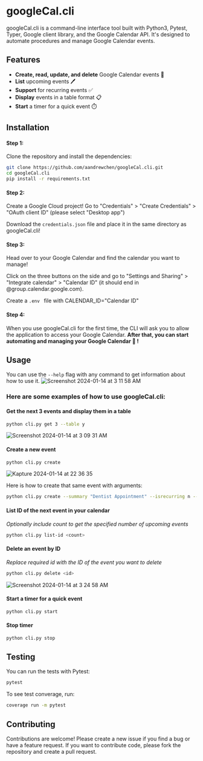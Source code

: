 # googleCal.cli

googleCal.cli is a command-line interface tool built with Python3, Pytest, Typer, Google client library, and the Google Calendar API. It's designed to automate procedures and manage Google Calendar events.

## Features

- **Create, read, update, and delete** Google Calendar events 📅
- **List** upcoming events 🖊️
- **Support** for recurring events ✅
- **Display** events in a table format 📋
- **Start** a timer for a quick event ⏱️ 

## Installation

#### Step 1:
Clone the repository and install the dependencies:

```bash
git clone https://github.com/aandrewchen/googleCal.cli.git
cd googleCal.cli
pip install -r requirements.txt
```

#### Step 2:
Create a Google Cloud project! Go to "Credentials" > "Create Credentials" > "OAuth client ID" (please select "Desktop app")

Download the ```credentials.json``` file and place it in the same directory as googleCal.cli!

#### Step 3:
Head over to your Google Calendar and find the calendar you want to manage!

Click on the three buttons on the side and go to "Settings and Sharing" > "Integrate calendar" > "Calendar ID" (it should end in @group.calendar.google.com).

Create a ```.env ``` file with CALENDAR_ID="Calendar ID"

#### Step 4:
When you use googleCal.cli for the first time, the CLI will ask you to allow the application to access your Google Calendar. **After that, you can start automating and managing your Google Calendar 📅 !**

## Usage
You can use the `--help` flag with any command to get information about how to use it.
![Screenshot 2024-01-14 at 3 11 58 AM](https://github.com/aandrewchen/googleCal.cli/assets/125727520/0561c821-0f16-48e3-a9b2-3e30c7f5a5ab)

### Here are some examples of how to use googleCal.cli:

#### Get the next 3 events and display them in a table
```bash
python cli.py get 3 --table y
```
![Screenshot 2024-01-14 at 3 09 31 AM](https://github.com/aandrewchen/googleCal.cli/assets/125727520/2029d77c-008c-47e0-aa1b-8a0bcad53eb1)

#### Create a new event
```bash
python cli.py create
```
![Kapture 2024-01-14 at 22 36 35](https://github.com/aandrewchen/googleCal.cli/assets/125727520/80f6e414-73ff-4126-a218-b6f7cd00848c)

Here is how to create that same event with arguments:
```bash
python cli.py create --summary "Dentist Appointment" --isrecurring n --date 2024-01-17 --start 11:00 --end 12:00 --color Peacock --confirm y
```

#### List ID of the next event in your calendar
*Optionally include count to get the specified number of upcoming events*
```bash
python cli.py list-id <count>
```

#### Delete an event by ID
*Replace required id with the ID of the event you want to delete*
```bash
python cli.py delete <id>
```
![Screenshot 2024-01-14 at 3 24 58 AM](https://github.com/aandrewchen/googleCal.cli/assets/125727520/ecf5a6f7-1348-409e-9a85-95d4549639a3)

#### Start a timer for a quick event
```bash
python cli.py start
```

#### Stop timer
```bash
python cli.py stop
```

## Testing
You can run the tests with Pytest:
```bash
pytest
```
To see test converage, run:
```bash
coverage run -m pytest
```

## Contributing
Contributions are welcome! Please create a new issue if you find a bug or have a feature request. If you want to contribute code, please fork the repository and create a pull request.
